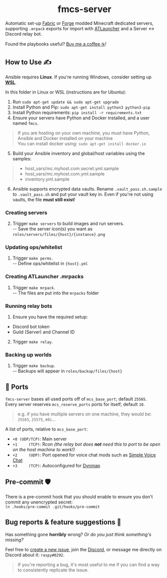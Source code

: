 <div align="center">

# fmcs-server

</div>

Automatic set-up [Fabric](https://fabricmc.net/) or [Forge](https://forums.minecraftforge.net/) modded Minecraft dedicated servers, supporting `.mrpack` exports for import with [ATLauncher](https://atlauncher.com/) and a Server <-> Discord relay bot.

Found the playbooks useful? [Buy me a coffee ☕](https://ko-fi.com/raspy)!

## How to Use ✍️

Ansible requires **Linux**. If you're running Windows, consider setting up [**WSL**](https://learn.microsoft.com/en-us/windows/wsl/install).

In this folder in Linux or WSL (instructions are for Ubuntu):

1. Run `sudo apt-get update && sudo apt-get upgrade`
2. Install Python and Pip: `sudo apt-get install python3 python3-pip`
3. Install Python requirements: `pip install -r requirements.txt`
4. Ensure your servers have Python and Docker installed, and a user named `fmcs`.
> If you are hosting on your own machine, you must have Python, Ansible and Docker installed on your machine<br/>
> You can install docker using: `sudo apt-get install docker.io`
5. Build your Ansible inventory and global/host variables using the samples:
> * host_vars/mc.myhost.com.secret.yml.sample
> * host_vars/mc.myhost.com.yml.sample
> * inventory.yml.sample
6. Ansible supports encrypted data vaults. Rename `.vault_pass.sh.sample` to `.vault_pass.sh` and put your vault key in. Even if you're not using vaults, the file **must still exist**!

### Creating servers
2. Trigger `make servers` to build images and run servers.<br/>
-- Save the server icon(s) you want as `roles/servers/files/{host}/{instance}.png`

### Updating ops/whitelist
1. Trigger `make perms`.<br/>
-- Define ops/whitelist in `{host}.yml`

### Creating ATLauncher .mrpacks
1. Trigger `make mrpack`.<br/>
-- The files are put into the `mrpacks` folder

### Running relay bots
1. Ensure you have the required setup:
* Discord bot token
* Guild (Server) and Channel ID
2. Trigger `make relay`.<br/>

### Backing up worlds
1. Trigger `make backup`.<br/>
-- Backups will appear in `roles/backup/files/{host}`

## 🔌 Ports
`fmcs-server` bases all used ports off of `mcs_base_port`; default `25565`.<br/>
Every server reserves `mcs_reserve_ports` ports for itself; default `10`.
> e.g. if you have multiple servers on one machine, they would be: `25565`, `25575`, etc...

A list of ports, relative to `mcs_base_port`:
- `+0 (UDP/TCP)`: Main server
- `+1     (TCP)`: Rcon *(the relay bot does **not** need this to port to be open on the host machine to work!)*
- `+2     (UDP)`: Port opened for voice chat mods such as [Simple Voice Chat](https://modrinth.com/plugin/simple-voice-chat)
- `+3     (TCP)`: Autoconfigured for [Dynmap](https://github.com/webbukkit/dynmap/)

## Pre-commit 🛡️
There is a pre-commit hook that you should enable to ensure you don't commit any unencrypted secret:<br/>
`ln .hooks/pre-commit .git/hooks/pre-commit`

## Bug reports & feature suggestions 🐛
Has something gone **horribly** wrong? *Or do you just think something's missing?*

Feel free to [create a new issue](https://github.com/jack-avery/fmcs-server/issues), join the [Discord](https://discord.gg/qpyT4zx), or message me directly on Discord about it: `raspy#0292`.

> If you're reporting a bug, it's most useful to me if you can find a way to consistently replicate the issue.<br/>
